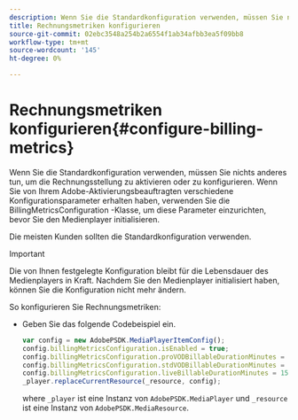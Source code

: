 ```yaml
---
description: Wenn Sie die Standardkonfiguration verwenden, müssen Sie nichts anderes tun, um die Rechnungsstellung zu aktivieren oder zu konfigurieren. Wenn Sie von Ihrem Adobe-Aktivierungsbeauftragten verschiedene Konfigurationsparameter erhalten haben, verwenden Sie die BillingMetricsConfiguration -Klasse, um diese Parameter einzurichten, bevor Sie den Medienplayer initialisieren.
title: Rechnungsmetriken konfigurieren
source-git-commit: 02ebc3548a254b2a6554f1ab34afbb3ea5f09bb8
workflow-type: tm+mt
source-wordcount: '145'
ht-degree: 0%

---
```


# Rechnungsmetriken konfigurieren{#configure-billing-metrics}

Wenn Sie die Standardkonfiguration verwenden, müssen Sie nichts anderes tun, um die Rechnungsstellung zu aktivieren oder zu konfigurieren. Wenn Sie von Ihrem Adobe-Aktivierungsbeauftragten verschiedene Konfigurationsparameter erhalten haben, verwenden Sie die BillingMetricsConfiguration -Klasse, um diese Parameter einzurichten, bevor Sie den Medienplayer initialisieren.

Die meisten Kunden sollten die Standardkonfiguration verwenden.

>[!IMPORTANT]
>
>Die von Ihnen festgelegte Konfiguration bleibt für die Lebensdauer des Medienplayers in Kraft. Nachdem Sie den Medienplayer initialisiert haben, können Sie die Konfiguration nicht mehr ändern.

So konfigurieren Sie Rechnungsmetriken:

* Geben Sie das folgende Codebeispiel ein.

  ```js
  var config = new AdobePSDK.MediaPlayerItemConfig(); 
  config.billingMetricsConfiguration.isEnabled = true; 
  config.billingMetricsConfiguration.proVODBillableDurationMinutes = 60; 
  config.billingMetricsConfiguration.stdVODBillableDurationMinutes = 30; 
  config.billingMetricsConfiguration.liveBillableDurationMinutes = 15; 
  _player.replaceCurrentResource(_resource, config);
  ```

  where `_player` ist eine Instanz von `AdobePSDK.MediaPlayer` und `_resource` ist eine Instanz von `AdobePSDK.MediaResource`.
